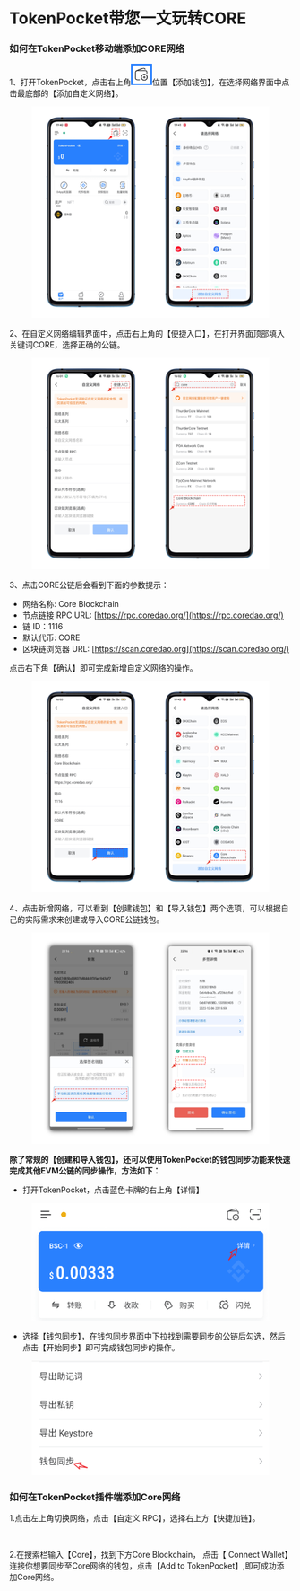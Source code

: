 # TokenPocket带您一文玩转CORE

### 如何在TokenPocket移动端添加CORE网络 <a href="#oei4g" id="oei4g"></a>



1、打开TokenPocket，点击右上角![](<../../.gitbook/assets/image (2) (1).png>)位置【添加钱包】，在选择网络界面中点击最底部的【添加自定义网络】。

<figure><img src="../../.gitbook/assets/1 拷贝.png" alt=""><figcaption></figcaption></figure>

2、在自定义网络编辑界面中，点击右上角的【便捷入口】，在打开界面顶部填入关键词CORE，选择正确的公链。

<figure><img src="../../.gitbook/assets/1 (7).png" alt=""><figcaption></figcaption></figure>

3、点击CORE公链后会看到下面的参数提示：

* 网络名称: Core Blockchain
* 节点链接 RPC URL: [https://rpc.coredao.org/](https://rpc.coredao.org/)
* 链 ID：1116
* 默认代币: CORE
* 区块链浏览器 URL: [https://scan.coredao.org](https://scan.coredao.org/)

点击右下角【确认】即可完成新增自定义网络的操作。

<figure><img src="../../.gitbook/assets/2 (1).png" alt=""><figcaption></figcaption></figure>

4、点击新增网络，可以看到【创建钱包】和【导入钱包】两个选项，可以根据自己的实际需求来创建或导入CORE公链钱包。

<figure><img src="../../.gitbook/assets/3 拷贝.png" alt=""><figcaption></figcaption></figure>

**除了常规的【创建和导入钱包】，还可以使用TokenPocket的钱包同步功能来快速完成其他EVM公链的同步操作，方法如下：**

* 打开TokenPocket，点击蓝色卡牌的右上角【详情】

<figure><img src="../../.gitbook/assets/4e (1).png" alt=""><figcaption></figcaption></figure>

* 选择【钱包同步】，在钱包同步界面中下拉找到需要同步的公链后勾选，然后点击【开始同步】即可完成钱包同步的操作。

<figure><img src="../../.gitbook/assets/5e.png" alt=""><figcaption></figcaption></figure>

### 如何在TokenPocket插件端添加Core网络

1.点击左上角切换网络，点击【自定义 RPC】，选择右上方【快捷加链】。

<figure><img src="../../.gitbook/assets/组 1.png" alt=""><figcaption></figcaption></figure>

2.在搜索栏输入【Core】，找到下方Core Blockchain， 点击【 Connect Wallet】连接你想要同步至Core网络的钱包，点击【Add to TokenPocket】,即可成功添加Core网络。

<figure><img src="../../.gitbook/assets/组 2 (1).png" alt=""><figcaption></figcaption></figure>
